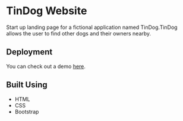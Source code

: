 # TinDog Website
Start up landing page for a fictional application named TinDog.TinDog allows the user to find other dogs and their owners nearby. 

## Deployment
You can check out a demo [here](https://alda-kst.github.io/TinDog/#cta).

## Built Using
- HTML
- CSS
- Bootstrap
